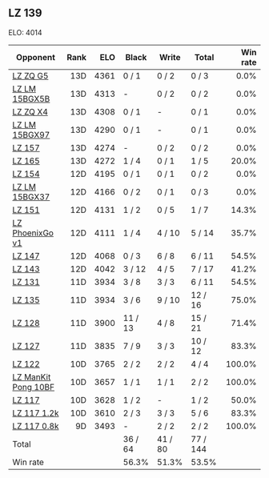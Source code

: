 ## LZ 139 ##

ELO: 4014

Opponent | Rank | ELO | Black | Write | Total | Win rate
---------|-----:|----:|-------|-------|-------|-------:
[LZ ZQ G5](LZ%20ZQ%20G5.md) | 13D | 4361 | 0 / 1 | 0 / 2 | 0 / 3 | 0.0%
[LZ LM 15BGX5B](LZ%20LM%2015BGX5B.md) | 13D | 4313 | - | 0 / 2 | 0 / 2 | 0.0%
[LZ ZQ X4](LZ%20ZQ%20X4.md) | 13D | 4308 | 0 / 1 | - | 0 / 1 | 0.0%
[LZ LM 15BGX97](LZ%20LM%2015BGX97.md) | 13D | 4290 | 0 / 1 | - | 0 / 1 | 0.0%
[LZ 157](LZ%20157.md) | 13D | 4274 | - | 0 / 2 | 0 / 2 | 0.0%
[LZ 165](LZ%20165.md) | 13D | 4272 | 1 / 4 | 0 / 1 | 1 / 5 | 20.0%
[LZ 154](LZ%20154.md) | 12D | 4195 | 0 / 1 | 0 / 1 | 0 / 2 | 0.0%
[LZ LM 15BGX37](LZ%20LM%2015BGX37.md) | 12D | 4166 | 0 / 2 | 0 / 1 | 0 / 3 | 0.0%
[LZ 151](LZ%20151.md) | 12D | 4131 | 1 / 2 | 0 / 5 | 1 / 7 | 14.3%
[LZ PhoenixGo v1](LZ%20PhoenixGo%20v1.md) | 12D | 4111 | 1 / 4 | 4 / 10 | 5 / 14 | 35.7%
[LZ 147](LZ%20147.md) | 12D | 4068 | 0 / 3 | 6 / 8 | 6 / 11 | 54.5%
[LZ 143](LZ%20143.md) | 12D | 4042 | 3 / 12 | 4 / 5 | 7 / 17 | 41.2%
[LZ 131](LZ%20131.md) | 11D | 3934 | 3 / 8 | 3 / 3 | 6 / 11 | 54.5%
[LZ 135](LZ%20135.md) | 11D | 3934 | 3 / 6 | 9 / 10 | 12 / 16 | 75.0%
[LZ 128](LZ%20128.md) | 11D | 3900 | 11 / 13 | 4 / 8 | 15 / 21 | 71.4%
[LZ 127](LZ%20127.md) | 11D | 3835 | 7 / 9 | 3 / 3 | 10 / 12 | 83.3%
[LZ 122](LZ%20122.md) | 10D | 3765 | 2 / 2 | 2 / 2 | 4 / 4 | 100.0%
[LZ ManKit Pong 10BF](LZ%20ManKit%20Pong%2010BF.md) | 10D | 3657 | 1 / 1 | 1 / 1 | 2 / 2 | 100.0%
[LZ 117](LZ%20117.md) | 10D | 3628 | 1 / 2 | - | 1 / 2 | 50.0%
[LZ 117 1.2k](LZ%20117%201.2k.md) | 10D | 3610 | 2 / 3 | 3 / 3 | 5 / 6 | 83.3%
[LZ 117 0.8k](LZ%20117%200.8k.md) | 9D | 3493 | - | 2 / 2 | 2 / 2 | 100.0%
Total | | | 36 / 64 | 41 / 80 | 77 / 144 | 
Win rate| | | 56.3% | 51.3% | 53.5% | 
